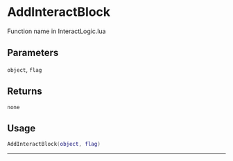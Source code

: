 # AddInteractBlock
Function name in InteractLogic.lua
## Parameters
`object`, `flag`
## Returns
`none`
## Usage
```lua
AddInteractBlock(object, flag)
```
---
